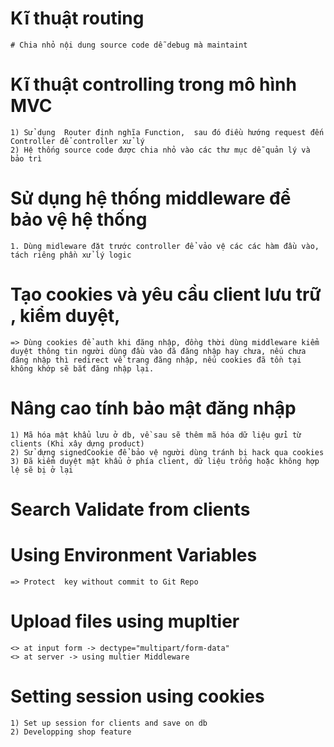 # Kĩ thuật routing

    # Chia nhỏ nội dung source code dễ debug mà maintaint

# Kĩ thuật controlling trong mô hình MVC

    1) Sử dụng  Router định nghĩa Function,  sau đó điều hướng request đến Controller để controller xử lý
    2) Hệ thống source code được chia nhỏ vào các thư mục dễ quản lý và bảo trì

# Sử dụng hệ thống middleware để bảo vệ hệ thống

    1. Dùng midleware đặt trước controller để vảo vệ các các hàm đầu vào, tách riêng phần xử lý logic

# Tạo cookies và yêu cầu client lưu trữ , kiểm duyệt,

    => Dùng cookies để auth khi đăng nhập, đồng thời dùng middleware kiểm duyệt thông tin người dùng đầu vào đã đăng nhập hay chưa, nếu chưa đăng nhập thì redirect về trang đăng nhập, nếu cookies đã tồn tại không khớp sẽ bắt đăng nhập lại.

# Nâng cao tính bảo mật đăng nhập

    1) Mã hóa mật khẩu lưu ở db, về sau sẽ thêm mã hóa dữ liệu gửi từ clients (Khi xây dựng product)
    2) Sử dựng signedCookie để bảo vệ người dùng tránh bị hack qua cookies
    3) Đã kiểm duyệt mật khẩu ở phía client, dữ liệu trống hoặc không hợp lệ sẽ bị ở lại

# Search Validate from clients

# Using Environment Variables

    => Protect  key without commit to Git Repo

# Upload files using  mupltier <node-module>
    <> at input form -> dectype="multipart/form-data"
    <> at server -> using multier Middleware
# Setting session using cookies
    1) Set up session for clients and save on db
    2) Developping shop feature
